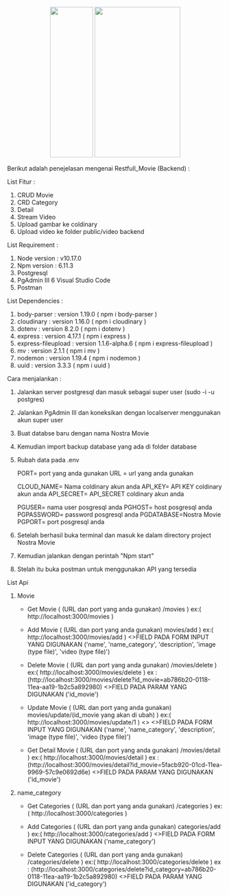 <p align="center">
  <img width="100" height="350" src="https://s3.amazonaws.com/awsmp-logos/cloudinary.png">
  <img width="200" height="350" src="https://d37xsajsdyperf.cloudfront.net/assets/node-pg-084a19b5984263a44b078dbdb1cd9d252d7b520da18f63763840a7eb800dba28.png">
</p>


Berikut adalah penejelasan mengenai Restfull_Movie (Backend) :

List Fitur :

1. CRUD Movie
2. CRD Category
3. Detail
4. Stream Video
5. Upload gambar ke coldinary
6. Upload video ke folder public/video backend

List Requirement :

1. Node version : v10.17.0
2. Npm  version : 6.11.3
3. Postgresql
4. PgAdmin III
6  Visual Studio Code
7. Postman

List Dependencies :

1. body-parser        : version 1.19.0         ( npm i body-parser )
2. cloudinary         : version 1.16.0         ( npm i cloudinary )
4. dotenv             : version 8.2.0          ( npm i dotenv )
5. express            : version 4.17.1         ( npm i express )
6. express-fileupload : version 1.1.6-alpha.6  ( npm i express-fileupload )
7. mv                 : version 2.1.1          ( npm i mv )
8. nodemon            : version 1.19.4         ( npm i nodemon )
9. uuid               : version 3.3.3          ( npm i uuid )

Cara menjalankan :
1. Jalankan server postgresql dan masuk sebagai super user   (sudo -i -u postgres)
2. Jalankan PgAdmin III dan koneksikan dengan localserver menggunakan akun super user
2. Buat databse baru dengan nama Nostra Movie
3. Kemudian import backup database yang ada di folder database
4. Rubah data pada .env
    
    PORT= port yang anda gunakan
    URL = url yang anda gunakan

    CLOUD_NAME= Nama coldinary akun anda
    API_KEY= API KEY coldinary akun anda
    API_SECRET= API_SECRET coldinary akun anda

    PGUSER= nama user posgresql anda
    PGHOST= host posgresql anda
    PGPASSWORD= password posgresql anda
    PGDATABASE=Nostra Movie
    PGPORT= port posgresql anda
    
5. Setelah berhasil buka terminal dan masuk ke dalam directory project Nostra Movie
6. Kemudian jalankan dengan perintah "Npm start"
7. Stelah itu buka postman untuk menggunakan API yang tersedia

List Api

1. Movie
    - Get Movie ( (URL dan port yang anda gunakan) /movies ) ex:( http://localhost:3000/movies )
    
    - Add Movie ( (URL dan port yang anda gunakan) movies/add )    ex:( http://localhost:3000/movies/add )
        <>FIELD PADA FORM INPUT YANG DIGUNAKAN ('name', 'name_category', 'description', 'image (type file)', 'video (type   file)')
    
    - Delete Movie ( (URL dan port yang anda gunakan) /movies/delete ) ex:( http://localhost:3000/movies/delete ) ex : (http://localhost:3000/movies/delete?id_movie=ab786b20-0118-11ea-aa19-1b2c5a892980)
        <>FIELD PADA PARAM YANG DIGUNAKAN ('id_movie')

    - Update Movie ( (URL dan port yang anda gunakan) movies/update/(id_movie yang akan di ubah) )    ex:( http://localhost:3000/movies/update/1 )
        <>
        <>FIELD PADA FORM INPUT YANG DIGUNAKAN ('name', 'name_category', 'description', 'image (type file)', 'video (type file)') 
    
    - Get Detail Movie ( (URL dan port yang anda gunakan) /movies/detail ) ex:( http://localhost:3000/movies/detail ) ex : (http://localhost:3000/movies/detail?id_movie=5facb920-01cd-11ea-9969-57c9e0692d6e)
        <>FIELD PADA PARAM YANG DIGUNAKAN ('id_movie')

2. name_category
   - Get Categories ( (URL dan port yang anda gunakan) /categories ) ex:( http://localhost:3000/categories )

   - Add Categories ( (URL dan port yang anda gunakan) categories/add )    ex:( http://localhost:3000/categories/add )
        <>FIELD PADA FORM INPUT YANG DIGUNAKAN ('name_category')

   - Delete Categories ( (URL dan port yang anda gunakan) /categories/delete ) ex:( http://localhost:3000/categories/delete ) ex : (http://localhost:3000/categories/delete?id_category=ab786b20-0118-11ea-aa19-1b2c5a892980)
        <>FIELD PADA PARAM YANG DIGUNAKAN ('id_category')

